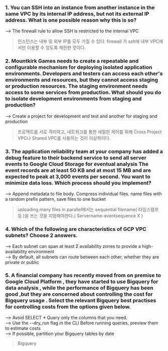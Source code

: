 ### 1. You can SSH into an instance from another instance in the same VPC by its internal IP address, but not its external IP address. What is one possible reason why this is so?

--> The firewall rule to allow SSH is restricted to the internal VPC  

> 인스턴스는 내부 및 외부 IP를 모두 가질 수 있다. firewall 가 ssh에 내부 VPC에서만 이용할 수 있도록 제한한 것이다.

### 2. Mountkirk Games needs to create a repeatable and configurable mechanism for deploying isolated application environments. Developers and testers can access each other's environments and resources, but they cannot access staging or production resources. The staging environment needs access to some services from production. What should you do to isolate development environments from staging and production?

--> Create a project for development and test and another for staging and production  
 
> 프로젝트를 서로 격리하고, 네트워크를 통한 세밀한 제어를 위해 Cross Project VPC나 Shared VPC를 사용하는 것이 이상적이다.  

### 3. The application reliability team at your company has added a debug feature to their backend service to send all server events to Google Cloud Storage for eventual analysis The event records are at least 50 KB and at most 15 MB and are expected to peak at 3,000 events per second. You want to minimize data loss. Which process should you implement?

--> Append metadata to file body. Compress individual files. name files with a random prefix pattern, save files to one bucket  

> uploading many files in parallel에서는 sequential filename( 타임스탬프 등 )을 쓰는 것을 지양해야한다.( Servername-eventsequence X )

### 4. Which of the following are characteristics of GCP VPC subnets? Choose 2 answers.

--> Each subnet can span at least 2 availability zones to provide a high-availability environment  
--> By default, all subnets can route between each other, whether they are private or public  

### 5. A  financial company has recently moved from  on premise to Google Cloud Platform , they have started to use Bigquery for data analysis , while the performance of Bigquery has been good ,but they are concerned about controlling the cost for Bigquery usage . Select the relevant Bigquery  best practises for controlling costs from the options given below.

--> Avoid SELECT * Query only the columns that you need.  
--> Use the --dry_run flag in the CLI Before running queries, preview them to estimate costs  
--> If possible, partition your Bigquery tables by date  

> Bigquery
